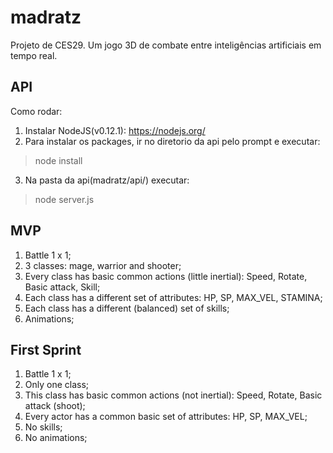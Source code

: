 # madratz
Projeto de CES29. Um jogo 3D de combate entre inteligências artificiais em tempo real.

## API
Como rodar:

1. Instalar NodeJS(v0.12.1): https://nodejs.org/
2. Para instalar os packages, ir no diretorio da api pelo prompt e executar:
> node install

3. Na pasta da api(madratz/api/) executar:
>node server.js

## MVP

1. Battle 1 x 1;
2. 3 classes: mage, warrior and shooter;
3. Every class has basic common actions (little inertial): Speed, Rotate, Basic attack, Skill;
4. Each class has a different set of attributes: HP, SP, MAX_VEL, STAMINA;
5. Each class has a different (balanced) set of skills;
6. Animations;

## First Sprint

1. Battle 1 x 1;
2. Only one class;
3. This class has basic common actions (not inertial): Speed, Rotate, Basic attack (shoot);
4. Every actor has a common basic set of attributes: HP, SP, MAX_VEL;
5. No skills;
6. No animations;
